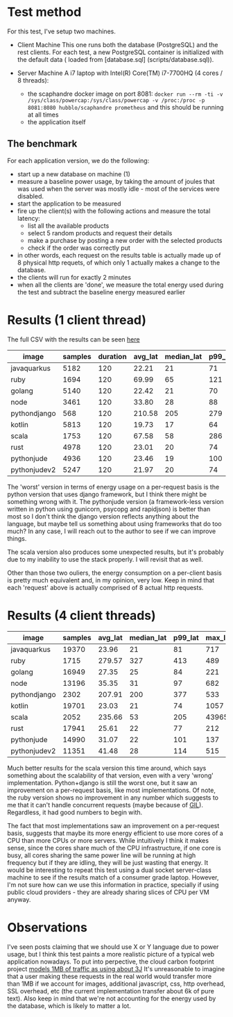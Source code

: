# Test method

For this test, I've setup two machines.

- Client Machine
  This one runs both the database (PostgreSQL) and the rest clients. For each test, a new PostgreSQL container is initialized with the default data (
  loaded from [database.sql] (scripts/database.sql)).

- Server Machine
  A i7 laptop with Intel(R) Core(TM) i7-7700HQ (4 cores / 8 threads):
    - the scaphandre docker image on port
      8081: ```docker run --rm -ti -v /sys/class/powercap:/sys/class/powercap -v /proc:/proc -p 8081:8080 hubblo/scaphandre prometheus``` and this
      should be running at all times
    - the application itself

## The benchmark

For each application version, we do the following:

- start up a new database on machine (1)
- measure a baseline power usage, by taking the amount of joules that was used when the server was mostly idle - most of the services were disabled.
- start the application to be measured
- fire up the client(s)  with the following actions and measure the total latency:
    - list all the available products
    - select 5 random products and request their details
    - make a purchase by posting a new order with the selected products
    - check if the order was correctly put
- in other words, each request on the results table is actually made up of 8 physical http requets, of which only 1 actually makes a change to the
  database.
- the clients will run for exactly 2 minutes
- when all the clients are 'done', we measure the total energy used during the test and subtract the baseline energy measured earlier

# Results (1 client thread)

The full CSV with the results can be seen [here](test2.csv)

| image        | samples | duration | avg_lat | median_lat | p99_lat | max_lat | energy(J) | avg_power(W) | energy_per_req |
|--------------|---------|----------|---------|------------|---------|---------|-----------|--------------|----------------|
| javaquarkus  | 5182    | 120      | 22.21   | 21         | 71      | 559     | 318.77    | 318.77       | 0.06           |
| ruby         | 1694    | 120      | 69.99   | 65         | 121     | 191     | 223.41    | 223.41       | 0.13           |
| golang       | 5140    | 120      | 22.42   | 21         | 70      | 77      | 248.86    | 248.86       | 0.05           |
| node         | 3461    | 120      | 33.80   | 28         | 88      | 119     | 182.89    | 182.89       | 0.05           |
| pythondjango | 568     | 120      | 210.58  | 205        | 279     | 467     | 507.56    | 507.56       | 0.89           |
| kotlin       | 5813    | 120      | 19.73   | 17         | 64      | 308     | 302.70    | 302.70       | 0.05           |
| scala        | 1753    | 120      | 67.58   | 58         | 286     | 1102    | 945.33    | 945.33       | 0.54           |
| rust         | 4978    | 120      | 23.01   | 20         | 74      | 1544    | 106.05    | 106.05       | 0.02           |
| pythonjude   | 4936    | 120      | 23.46   | 19         | 100     | 329     | 185.51    | 185.51       | 0.04           |
| pythonjudev2 | 5247    | 120      | 21.97   | 20         | 74      | 112     | 195.21    | 195.21       | 0.04           |

The 'worst' version in terms of energy usage on a per-request basis is the python version that uses django framework, but I think there might be
something wrong with it. The pythonjude version (a framework-less version written in python using gunicorn, psycopg and rapidjson) is better than most
so I don't think the django version reflects anything about the language, but maybe tell us something about using frameworks that do too much? In any
case, I will reach out to the author to see if we can improve things.

The scala version also produces some unexpected results, but it's probably due to my inability to use the stack properly. I will revisit that as well.

Other than those two ouliers, the energy consumption on a per-client basis is pretty much equivalent and, in my opinion, very low. Keep in mind that
each 'request' above is actually comprised of 8 actual http requests.

# Results (4 client threads)

| image        | samples | avg_lat | median_lat | p99_lat | max_lat | energy(J) | avg_power(W) | energy_per_req |
|--------------|---------|---------|------------|---------|---------|-----------|--------------|----------------|
| javaquarkus  | 19370   | 23.96   | 21         | 81      | 717     | 482.33    | 482.33       | 0.02           |
| ruby         | 1715    | 279.57  | 327        | 413     | 489     | 204.44    | 204.44       | 0.12           |
| golang       | 16949   | 27.35   | 25         | 84      | 221     | 332.64    | 332.64       | 0.02           |
| node         | 13196   | 35.35   | 31         | 97      | 682     | 516.11    | 516.11       | 0.04           |
| pythondjango | 2302    | 207.91  | 200        | 377     | 533     | 1574.73   | 1574.73      | 0.68           |
| kotlin       | 19701   | 23.03   | 21         | 74      | 1057    | 474.35    | 474.35       | 0.02           |
| scala        | 2052    | 235.66  | 53         | 205     | 43965   | 239.77    | 239.77       | 0.12           |
| rust         | 17941   | 25.61   | 22         | 77      | 212     | 225.37    | 225.37       | 0.01           |
| pythonjude   | 14990   | 31.07   | 22         | 101     | 137     | 447.92    | 447.92       | 0.03           |
| pythonjudev2 | 11351   | 41.48   | 28         | 114     | 515     | 325.35    | 325.35       | 0.03           |

Much better results for the scala version this time around, which says something about the scalability of that version, even with a very 'wrong'
implementation.
Python+django is still the worst one, but it saw an improvement on a per-request basis, like most implementations. Of note, the ruby version shows no
improvement in any number which suggests to me that it can't handle concurrent requests (maybe because
of [GIL](https://en.wikipedia.org/wiki/Global_interpreter_lock)). Regardless, it had good numbers to begin with.

The fact that most implementations saw an improvement on a per-request basis, suggests that maybe its more energy efficient to use more cores of a CPU
than more CPUs or more servers. While intuitively I think it makes sense, since the cores share much of the CPU infrastructure, if one core is busy,
all cores sharing the same power line will be running at high frequency but if they are idling, they will be just wasting that energy. It would be
interesting to repeat this test using a dual socket server-class machine to see if the results match of a consumer grade laptop.
However, I'm not sure how can we use this information in practice, specially if using public cloud providers - they are already sharing slices of CPU
per VM anyway.

# Observations

I've seen posts claiming that we should use X or Y language due to power usage, but I think this test paints a more realistic picture of a typical web
application nowadays. To put into perpective, the cloud carbon footprint
project [models 1MB of traffic as using about 3J](https://www.cloudcarbonfootprint.org/docs/methodology/#networking)
It's unreasonable to imagine that a user making these requests in the real world would transfer more than 1MB if we account for images, additional
javascript, css, http overhead, SSL overhead, etc (the current implementation transfer about 6k of pure text).
Also keep in mind that we're not accounting for the energy used by the database, which is likely to matter a lot.


